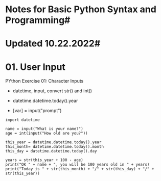 # Notes for Basic Python Syntax and Programming#
# Updated 10.22.2022#

# 01. User Input

PYthon Exercise 01: Character Inputs

- datetime, input, convert str() and int()

- datetime.datetime.today().year
- [var] = input("prompt")

```
import datetime

name = input("What is your name?")
age = int(input("How old are you?"))

this_year = datetime.datetime.today().year
this_month= datetime.datetime.today().month
this_day = datetime.datetime.today().day

years = str(this_year + 100 - age)
print("OK " + name + ", you will be 100 years old in " + years)
print("Today is " + str(this_month) + "/" + str(this_day) + "/" + str(this_year))
```
